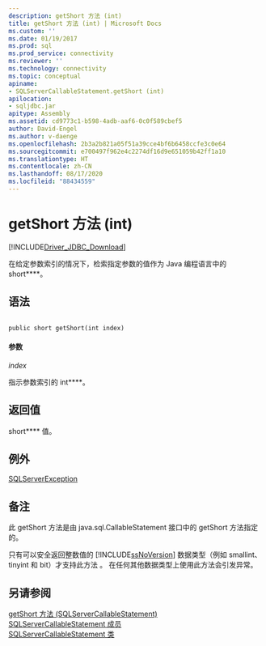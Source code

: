 ```yaml
---
description: getShort 方法 (int)
title: getShort 方法 (int) | Microsoft Docs
ms.custom: ''
ms.date: 01/19/2017
ms.prod: sql
ms.prod_service: connectivity
ms.reviewer: ''
ms.technology: connectivity
ms.topic: conceptual
apiname:
- SQLServerCallableStatement.getShort (int)
apilocation:
- sqljdbc.jar
apitype: Assembly
ms.assetid: cd9773c1-b598-4adb-aaf6-0c0f589cbef5
author: David-Engel
ms.author: v-daenge
ms.openlocfilehash: 2b3a2b821a05f51a39cce4bf6b6458ccfe3c0e64
ms.sourcegitcommit: e700497f962e4c2274df16d9e651059b42ff1a10
ms.translationtype: HT
ms.contentlocale: zh-CN
ms.lasthandoff: 08/17/2020
ms.locfileid: "88434559"
---
```

# <a name="getshort-method-int"></a>getShort 方法 (int)
[!INCLUDE[Driver_JDBC_Download](../../../includes/driver_jdbc_download.md)]

  在给定参数索引的情况下，检索指定参数的值作为 Java 编程语言中的 short****。  
  
## <a name="syntax"></a>语法  
  
```  
  
public short getShort(int index)  
```  
  
#### <a name="parameters"></a>参数  
 *index*  
  
 指示参数索引的 int****。  
  
## <a name="return-value"></a>返回值  
 short**** 值。  
  
## <a name="exceptions"></a>例外  
 [SQLServerException](../../../connect/jdbc/reference/sqlserverexception-class.md)  
  
## <a name="remarks"></a>备注  
 此 getShort 方法是由 java.sql.CallableStatement 接口中的 getShort 方法指定的。  
  
 只有可以安全返回整数值的 [!INCLUDE[ssNoVersion](../../../includes/ssnoversion-md.md)] 数据类型（例如 smallint、tinyint 和 bit）才支持此方法  。 在任何其他数据类型上使用此方法会引发异常。  
  
## <a name="see-also"></a>另请参阅  
 [getShort 方法 &#40;SQLServerCallableStatement&#41;](../../../connect/jdbc/reference/getshort-method-sqlservercallablestatement.md)   
 [SQLServerCallableStatement 成员](../../../connect/jdbc/reference/sqlservercallablestatement-members.md)   
 [SQLServerCallableStatement 类](../../../connect/jdbc/reference/sqlservercallablestatement-class.md)  
  
  
